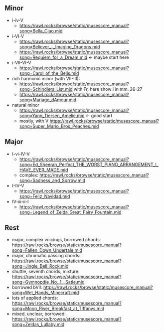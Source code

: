 
Minor
---


- i-iv-V
   - https://rawl.rocks/browse/static/musescore_manual?song=Bella_Ciao.mid 
- i-VI-V
   - https://rawl.rocks/browse/static/musescore_manual?song=Believer_-_Imagine_Dragons.mid
   - https://rawl.rocks/browse/static/musescore_manual?song=Requiem_for_a_Dream.mid <- maybe start here
- i-VII-VI-V
  - https://rawl.rocks/browse/static/musescore_manual?song=Carol_of_the_Bells.mid
- rich harmonic minor (with VII-III):
   - https://rawl.rocks/browse/static/musescore_manual?song=Schindlers_List.mid with Fr, here show i in mm. 26-27
   - https://rawl.rocks/browse/static/musescore_manual?song=Mariage_dAmour.mid
- natural minor
   - https://rawl.rocks/browse/static/musescore_manual?song=Yann_Tiersen_Amelie.mid <- good start
   - mostly, with V https://rawl.rocks/browse/static/musescore_manual?song=Super_Mario_Bros_Peaches.mid


Major
---

- I-vi-IV-V
   - https://rawl.rocks/browse/static/musescore_manual?song=Ed_Sheeran_Perfect_THE_WORST_PIANO_ARRANGEMENT_I_HAVE_EVER_MADE.mid
   - complex: https://rawl.rocks/browse/static/musescore_manual?song=Sadness_and_Sorrow.mid
- I-IV-V
   - https://rawl.rocks/browse/static/musescore_manual?song=Feliz_Navidad.mid
- IV-iii-ii-I
   - https://rawl.rocks/browse/static/musescore_manual?song=Legend_of_Zelda_Great_Fairy_Fountain.mid


Rest
---

- major, complex voicings, borrowed chords: https://rawl.rocks/browse/static/musescore_manual?song=Fallen_Down_Undertale.mid
- major, chromatic passing chords: https://rawl.rocks/browse/static/musescore_manual?song=Jingle_Bell_Rock.mid
- shuttle, seventh chords, mixture: https://rawl.rocks/browse/static/musescore_manual?song=Gymnopdie_No._1__Satie.mid
- borrowed bVII: https://rawl.rocks/browse/static/musescore_manual?song=Wet_Hands_Minecraft.mid
- lots of applied chords: https://rawl.rocks/browse/static/musescore_manual?song=Moon_River_Breakfast_at_Tiffanys.mid
- mixed, unclear, borrowed: https://rawl.rocks/browse/static/musescore_manual?song=Zeldas_Lullaby.mid
